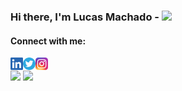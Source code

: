 ### Hi there, I'm Lucas Machado - <img src="https://raw.githubusercontent.com/blackcater/blackcater/main/images/Hi.gif" height="32" />

#### Connect with me:
[<img align="left" alt="LinkedIn" height="20px" src="./socialmedia/linkedin.png" />][linkedin]
[<img align="left" alt="Twitter" height="20px" src="./socialmedia/twitter.png" />][twitter]
[<img align="left" alt="Instagram" height="20px" src="./socialmedia/instagram.png" />][instagram]

#
![](https://github-readme-stats.vercel.app/api/top-langs/?username=lucaswartha&layout=compact&hide=Vue&hide_border=true)
![](https://github-readme-stats.vercel.app/api?username=lucaswartha&count_private=true&hide_border=true&show_icons=true&hide_title=true&hide=stars)


[linkedin]: https://www.linkedin.com/in/lucaswartha
[twitter]: https://twitter.com/lucaswartha
[instagram]: https://www.instagram.com/lucaswartha
